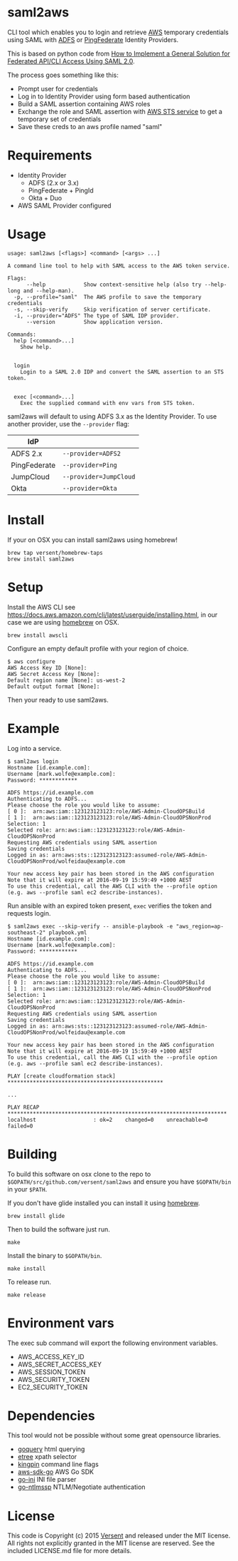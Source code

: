 # saml2aws

CLI tool which enables you to login and retrieve [AWS](https://aws.amazon.com/) temporary credentials using SAML with [ADFS](https://msdn.microsoft.com/en-us/library/bb897402.aspx) or [PingFederate](https://www.pingidentity.com/en/products/pingfederate.html) Identity Providers.

This is based on python code from [
How to Implement a General Solution for Federated API/CLI Access Using SAML 2.0](https://blogs.aws.amazon.com/security/post/TxU0AVUS9J00FP/How-to-Implement-a-General-Solution-for-Federated-API-CLI-Access-Using-SAML-2-0).

The process goes something like this:

* Prompt user for credentials
* Log in to Identity Provider using form based authentication
* Build a SAML assertion containing AWS roles
* Exchange the role and SAML assertion with [AWS STS service](https://docs.aws.amazon.com/STS/latest/APIReference/Welcome.html) to get a temporary set of credentials
* Save these creds to an aws profile named "saml"

# Requirements

* Identity Provider
  * ADFS (2.x or 3.x)
  * PingFederate + PingId
  * Okta + Duo
* AWS SAML Provider configured

# Usage

```
usage: saml2aws [<flags>] <command> [<args> ...]

A command line tool to help with SAML access to the AWS token service.

Flags:
      --help            Show context-sensitive help (also try --help-long and --help-man).
  -p, --profile="saml"  The AWS profile to save the temporary credentials
  -s, --skip-verify     Skip verification of server certificate.
  -i, --provider="ADFS" The type of SAML IDP provider.
      --version         Show application version.

Commands:
  help [<command>...]
    Show help.


  login
    Login to a SAML 2.0 IDP and convert the SAML assertion to an STS token.


  exec [<command>...]
    Exec the supplied command with env vars from STS token.

```
saml2aws will default to using ADFS 3.x as the Identity Provider. To use another provider, use the `--provider` flag:

| IdP          |                         |
| ------------ | ----------------------- |
| ADFS 2.x     | `--provider=ADFS2`      |
| PingFederate | `--provider=Ping`       |
| JumpCloud    | `--provider=JumpCloud`  |
| Okta         | `--provider=Okta`       |

# Install

If your on OSX you can install saml2aws using homebrew!

```
brew tap versent/homebrew-taps
brew install saml2aws
```

# Setup

Install the AWS CLI see https://docs.aws.amazon.com/cli/latest/userguide/installing.html, in our case we are using [homebrew](http://brew.sh/) on OSX.

```
brew install awscli
```

Configure an empty default profile with your region of choice.

```
$ aws configure
AWS Access Key ID [None]:
AWS Secret Access Key [None]:
Default region name [None]: us-west-2
Default output format [None]:
```

Then your ready to use saml2aws.

# Example

Log into a service.

```
$ saml2aws login
Hostname [id.example.com]:
Username [mark.wolfe@example.com]:
Password: ************

ADFS https://id.example.com
Authenticating to ADFS...
Please choose the role you would like to assume:
[ 0 ]:  arn:aws:iam::123123123123:role/AWS-Admin-CloudOPSBuild
[ 1 ]:  arn:aws:iam::123123123123:role/AWS-Admin-CloudOPSNonProd
Selection: 1
Selected role: arn:aws:iam::123123123123:role/AWS-Admin-CloudOPSNonProd
Requesting AWS credentials using SAML assertion
Saving credentials
Logged in as: arn:aws:sts::123123123123:assumed-role/AWS-Admin-CloudOPSNonProd/wolfeidau@example.com

Your new access key pair has been stored in the AWS configuration
Note that it will expire at 2016-09-19 15:59:49 +1000 AEST
To use this credential, call the AWS CLI with the --profile option (e.g. aws --profile saml ec2 describe-instances).
```

Run ansible with an expired token present, `exec` verifies the token and requests login.

```
$ saml2aws exec --skip-verify -- ansible-playbook -e "aws_region=ap-southeast-2" playbook.yml
Hostname [id.example.com]:
Username [mark.wolfe@example.com]:
Password: ************

ADFS https://id.example.com
Authenticating to ADFS...
Please choose the role you would like to assume:
[ 0 ]:  arn:aws:iam::123123123123:role/AWS-Admin-CloudOPSBuild
[ 1 ]:  arn:aws:iam::123123123123:role/AWS-Admin-CloudOPSNonProd
Selection: 1
Selected role: arn:aws:iam::123123123123:role/AWS-Admin-CloudOPSNonProd
Requesting AWS credentials using SAML assertion
Saving credentials
Logged in as: arn:aws:sts::123123123123:assumed-role/AWS-Admin-CloudOPSNonProd/wolfeidau@example.com

Your new access key pair has been stored in the AWS configuration
Note that it will expire at 2016-09-19 15:59:49 +1000 AEST
To use this credential, call the AWS CLI with the --profile option (e.g. aws --profile saml ec2 describe-instances).

PLAY [create cloudformation stack] *************************************************

...

PLAY RECAP *********************************************************************
localhost                  : ok=2    changed=0    unreachable=0    failed=0

```

# Building

To build this software on osx clone to the repo to `$GOPATH/src/github.com/versent/saml2aws` and ensure you have `$GOPATH/bin` in your `$PATH`.

If you don't have glide installed you can install it using [homebrew](http://brew.sh/).

```
brew install glide
```

Then to build the software just run.

```
make
```

Install the binary to `$GOPATH/bin`.

```
make install
```

To release run.

```
make release
```

# Environment vars

The exec sub command will export the following environment variables.

* AWS_ACCESS_KEY_ID
* AWS_SECRET_ACCESS_KEY
* AWS_SESSION_TOKEN
* AWS_SECURITY_TOKEN
* EC2_SECURITY_TOKEN

# Dependencies

This tool would not be possible without some great opensource libraries.

* [goquery](https://github.com/PuerkitoBio/goquery) html querying
* [etree](github.com/beevik/etree) xpath selector
* [kingpin](github.com/alecthomas/kingpin) command line flags
* [aws-sdk-go](github.com/aws/aws-sdk-go) AWS Go SDK
* [go-ini](https://github.com/go-ini/ini) INI file parser
* [go-ntlmssp](https://github.com/Azure/go-ntlmssp) NTLM/Negotiate authentication

# License

This code is Copyright (c) 2015 [Versent](http://versent.com.au) and released under the MIT license. All rights not explicitly 
granted in the MIT license are reserved. See the included LICENSE.md file for more details.
